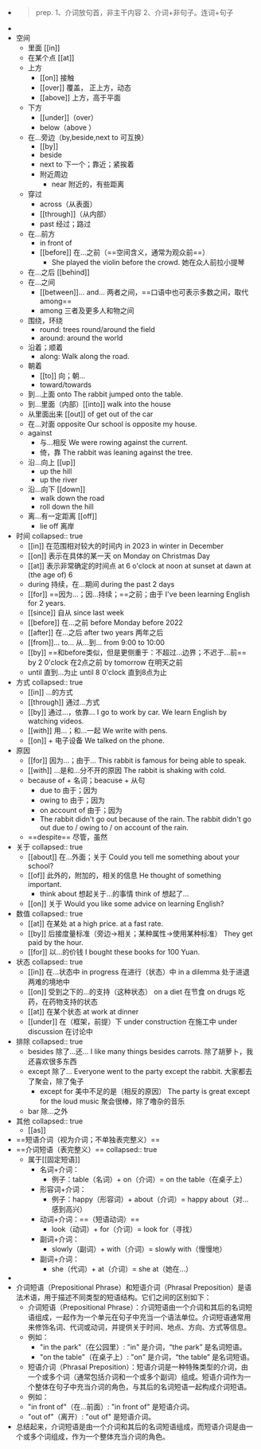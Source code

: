 - >prep.
  >1、介词放句首，非主干内容
  >2、介词+非句子。连词+句子
-
- 空间
	- 里面 [[in]]
	- 在某个点 [[at]]
	- 上方
		- [[on]] 接触
		- [[over]] 覆盖， 正上方，动态
		- [[above]] 上方，高于平面
	- 下方
		- [[under]]（over）
		- below（above ）
	- 在...旁边（by,beside,next to 可互换）
		- [[by]]
		- beside
		- next to 下一个；靠近；紧挨着
		- 附近周边
			- near 附近的，有些距离
	- 穿过
		- across（从表面）
		- [[through]]（从内部）
		- past 经过；路过
	- 在...前方
		- in front of
		- [[before]] 在...之前（==空间含义，通常为观众前==）
			- She played the violin before the crowd.
			  她在众人前拉小提琴
	- 在...之后 [[behind]]
	- 在...之间
		- [[between]]... and... 两者之间，==口语中也可表示多数之间，取代among==
		- among 三者及更多人和物之间
	- 围绕，环绕
		- round: trees round/around the field
		- around: around the world
	- 沿着；顺着
		- along: Walk along the road.
	- 朝着
		- [[to]] 向；朝...
		- toward/towards
	- 到...上面 onto The rabbit jumped onto the table.
	- 到...里面（内部）[[into]]  walk into the house
	- 从里面出来 [[out]] of        get out of the car
	- 在...对面 opposite Our school is opposite my house.
	- against
		- 与...相反 We were rowing against the current.
		- 倚，靠 The rabbit was leaning against the tree.
	- 沿...向上 [[up]]
		- up the hill
		- up the river
	- 沿...向下 [[down]]
		- walk down the road
		- roll down the hill
	- 离...有一定距离 [[off]]
		- lie off 离岸
- 时间
  collapsed:: true
	- [[in]] 在范围相对较大的时间内
	  in 2023
	  in winter
	  in December
	- [[on]] 表示在具体的某一天
	  on Monday
	  on Christmas Day
	- [[at]] 表示非常确定的时间点
	  at 6 o'clock
	  at noon
	  at sunset
	  at dawn
	  at (the age of) 6
	- during 持续，在...期间
	  during the past 2 days
	- [[for]] ==因为...；因...持续；==之前；由于
	  I've been learning English for 2 years.
	- [[since]] 自从
	  since last week
	- [[before]] 在...之前
	  before Monday
	  before 2022
	- [[after]] 在...之后
	  after two years 两年之后
	- [[from]]... to... 从...到...
	  from 9:00 to 10:00
	- [[by]] ==和before类似，但是更侧重于：不超过...边界；不迟于...前==
	  by 2 0'clock 在2点之前
	  by tomorrow 在明天之前
	- until 直到...为止
	  until 8 0'clock 直到8点为止
- 方式
  collapsed:: true
	- [[in]] ...的方式
	- [[through]] 通过...方式
	- [[by]] 通过...，依靠...
	  I go to work by car.
	  We learn English by watching videos.
	- [[with]] 用...；和...一起
	  We write with pens.
	- [[on]] + 电子设备
	  We talked on the phone.
- 原因
	- [[for]] 因为...；由于...
	  This rabbit is famous for being able to speak.
	- [[with]] ...是和...分不开的原因
	  The rabbit is shaking with cold.
	- because of + 名词；beacuse + 从句
		- due to 由于；因为
		- owing to 由于；因为
		- on account of 由于；因为
		- The rabbit didn't go out because of the rain.
		  The rabbit didn't go out due to / owing to / on account of the rain.
	- ==despite== 尽管，虽然
- 关于
  collapsed:: true
	- [[about]] 在...外面；关于
	  Could you tell me something about your school?
	- [[of]] 此外的，附加的，相关的信息
	  He thought of something important.
		- think about 想起关于...的事情
		  think of 想起了...
	- [[on]] 关于
	  Would you like some advice on learning English?
- 数值
  collapsed:: true
	- [[at]] 在某处
	  at a high price.
	  at a fast rate.
	- [[by]] 后接度量标准（旁边->相关；某种属性->使用某种标准）
	  They get paid by the hour.
	- [[for]] 以...的价钱
	  I bought these books for 100 Yuan.
- 状态
  collapsed:: true
	- [[in]] 在...状态中
	  in progress 在进行（状态）中
	  in a dilemma 处于进退两难的境地中
	- [[on]] 受到之下的...的支持（这种状态）
	  on a diet 在节食
	  on drugs 吃药，在药物支持的状态
	- [[at]] 在某个状态
	  at work
	  at dinner
	- [[under]] 在（框架，前提）下
	  under construction 在施工中
	  under discussion 在讨论中
- 排除
  collapsed:: true
	- besides 除了...还...
	  I like many things besides carrots.
	  除了胡萝卜，我还喜欢很多东西
	- except 除了...
	  Everyone went to the party except the rabbit.
	  大家都去了聚会，除了兔子
		- except for 美中不足的是（相反的原因）
		  The party is great except for the loud music
		  聚会很棒，除了噜杂的音乐
	- bar 除...之外
- 其他
  collapsed:: true
	- [[as]]
- ==短语介词（视为介词；不单独表完整义）==
- ==介词短语（表完整义）==
  collapsed:: true
	- 属于[[固定短语]]
		- 名词+介词：
			- 例子：table（名词）+ on（介词）= on the table（在桌子上）
		- 形容词+介词：
			- 例子：happy（形容词）+ about（介词）= happy about（对...感到高兴）
		- 动词+介词：==（短语动词）==
			- look（动词）+ for（介词）= look for（寻找）
		- 副词+介词：
			- slowly（副词）+ with（介词）= slowly with（慢慢地）
		- 副词+介词：
			- she（代词）+ at（介词）= she at（她在...）
-
- 介词短语（Prepositional Phrase）和短语介词（Phrasal Preposition）是语法术语，用于描述不同类型的短语结构。它们之间的区别如下：
	- 介词短语（Prepositional Phrase）：介词短语由一个介词和其后的名词短语组成，一起作为一个单元在句子中充当一个语法单位。介词短语通常用来修饰名词、代词或动词，并提供关于时间、地点、方向、方式等信息。
	- 例如：
		- "in the park"（在公园里）: "in" 是介词，“the park” 是名词短语。
		- "on the table"（在桌子上）: "on" 是介词，“the table” 是名词短语。
	- 短语介词（Phrasal Preposition）：短语介词是一种特殊类型的介词，由一个或多个词（通常包括介词和一个或多个副词）组成。短语介词作为一个整体在句子中充当介词的角色，与其后的名词短语一起构成介词短语。
	- 例如：
	- "in front of"（在...前面）: "in front of" 是短语介词。
	- "out of"（离开）: "out of" 是短语介词。
- 总结起来，介词短语是由一个介词和其后的名词短语组成，而短语介词是由一个或多个词组成，作为一个整体充当介词的角色。